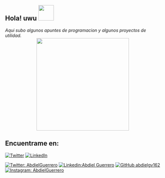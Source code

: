 <h2> Hola! uwu <img src="https://cdn.betterttv.net/emote/5f7c09abccde1f4a870c416c/3x" width="50"></h2>
<i>Aqui subo algunos apuntes de programacion y algunos proyectos de utilidad.</i>

<div align="center">
    <img src="https://media1.tenor.com/images/d6a87bc63b7c4e449d8b3836f4aea8b4/tenor.gif?itemid=10889198" width="300" height="300" >
</div>

## Encuentrame en: 
[![Twitter](https://user-images.githubusercontent.com/282759/84680160-40c90c80-af00-11ea-8390-bb86858c5fa5.png)](https://twitter.com/AbdielGuerrer20) 
[![LinkedIn](https://user-images.githubusercontent.com/282759/84680162-4161a300-af00-11ea-912c-8f32e5cc1676.png)](https://www.linkedin.com/in/abdiel-guerrero-360a39195/)

[![Twitter: AbdielGuerrero](https://img.shields.io/twitter/follow/AbdielGuerrer20?style=social)](https://twitter.com/AbdielGuerrer20)
[![Linkedin:Abdiel Guerrero](https://img.shields.io/badge/-AbdielGuerrero-blue?style=flat-square&logo=Linkedin&logoColor=white&link=https://www.linkedin.com/in/abdiel-guerrero-360a39195/)](https://www.linkedin.com/in/abdiel-guerrero-360a39195/)
[![GitHub abdielgv162](https://img.shields.io/github/followers/abdielgv162?label=follow&style=social)](https://github.com/abdielgv162)
[![Instagram: AbdielGuerrero](https://img.shields.io/badge/-abdielgv162-blue?style=flat-square&logo=Instagram&logoColor=white&link=https://www.instagram.com/abdielgv162/)](https://www.instagram.com/abdielgv162/)


